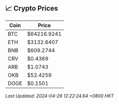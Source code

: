 ## 📈 Crypto Prices

| Coin | Price |
| ---- | ----- |
| BTC | $64216.9241 |
| ETH | $3132.6407 |
| BNB | $609.2744 |
| CRV | $0.4369 |
| ARB | $1.0743 |
| OKB | $52.4259 |
| DOGE | $0.1501 |

_Last Updated: 2024-04-26 12:22:24.64 +0800 HKT_